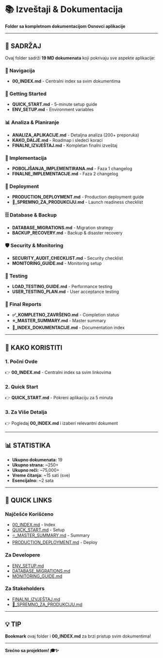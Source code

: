 # 📚 Izveštaji & Dokumentacija

**Folder sa kompletnom dokumentacijom Osnovci aplikacije**

---

## 📁 SADRŽAJ

Ovaj folder sadrži **19 MD dokumenata** koji pokrivaju sve aspekte aplikacije:

### 📖 Navigacija
- **00_INDEX.md** - Centralni index sa svim dokumentima

### 🚀 Getting Started
- **QUICK_START.md** - 5-minute setup guide
- **ENV_SETUP.md** - Environment variables

### 📊 Analiza & Planiranje
- **ANALIZA_APLIKACIJE.md** - Detaljna analiza (200+ preporuka)
- **KAKO_DALJE.md** - Roadmap i sledeći koraci
- **FINALNI_IZVJEŠTAJ.md** - Kompletan finalni izveštaj

### 🔧 Implementacija
- **POBOLJŠANJA_IMPLEMENTIRANA.md** - Faza 1 changelog
- **FINALNE_IMPLEMENTACIJE.md** - Faza 2 changelog

### 🚀 Deployment
- **PRODUCTION_DEPLOYMENT.md** - Production deployment guide
- **🚀_SPREMNO_ZA_PRODUKCIJU.md** - Launch readiness checklist

### 🗄️ Database & Backup
- **DATABASE_MIGRATIONS.md** - Migration strategy
- **BACKUP_RECOVERY.md** - Backup & disaster recovery

### 🛡️ Security & Monitoring
- **SECURITY_AUDIT_CHECKLIST.md** - Security checklist
- **MONITORING_GUIDE.md** - Monitoring setup

### 🧪 Testing
- **LOAD_TESTING_GUIDE.md** - Performance testing
- **USER_TESTING_PLAN.md** - User acceptance testing

### 🎉 Final Reports
- **✅_KOMPLETNO_ZAVRŠENO.md** - Completion status
- **⭐_MASTER_SUMMARY.md** - Master summary
- **📖_INDEX_DOKUMENTACIJE.md** - Documentation index

---

## 🎯 KAKO KORISTITI

### 1. Počni Ovde
👉 **00_INDEX.md** - Centralni index sa svim linkovima

### 2. Quick Start
👉 **QUICK_START.md** - Pokreni aplikaciju za 5 minuta

### 3. Za Više Detalja
👉 Pogledaj **00_INDEX.md** i izaberi relevantni dokument

---

## 📊 STATISTIKA

- **Ukupno dokumenata:** 19
- **Ukupno strana:** ~250+
- **Ukupno reči:** ~75,000+
- **Vreme čitanja:** ~15 sati (sve)
- **Esencijalno:** ~2 sata

---

## 🔗 QUICK LINKS

### Najčešće Korišćeno
- [00_INDEX.md](./00_INDEX.md) - Index
- [QUICK_START.md](./QUICK_START.md) - Setup
- [⭐_MASTER_SUMMARY.md](./⭐_MASTER_SUMMARY.md) - Summary
- [PRODUCTION_DEPLOYMENT.md](./PRODUCTION_DEPLOYMENT.md) - Deploy

### Za Developere
- [ENV_SETUP.md](./ENV_SETUP.md)
- [DATABASE_MIGRATIONS.md](./DATABASE_MIGRATIONS.md)
- [MONITORING_GUIDE.md](./MONITORING_GUIDE.md)

### Za Stakeholders
- [FINALNI_IZVJEŠTAJ.md](./FINALNI_IZVJEŠTAJ.md)
- [🚀_SPREMNO_ZA_PRODUKCIJU.md](./🚀_SPREMNO_ZA_PRODUKCIJU.md)

---

## 💡 TIP

**Bookmark** ovaj folder i **00_INDEX.md** za brzi pristup svim dokumentima!

---

**Srećno sa projektom! 🎓✨**

